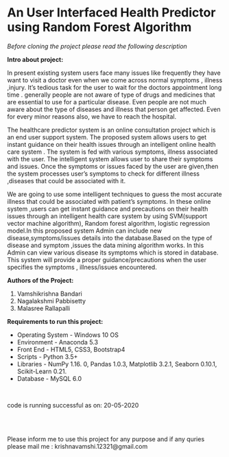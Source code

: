# An User Interfaced Health Predictor using Random Forest Algorithm



<i>Before cloning the project please read the following description</i><br/>

<b>Intro about project:</b>
<p>In present existing system users face many issues like frequently they have want to visit a doctor even when we come across normal symptoms , illness ,injury. It’s tedious task for the user to wait for the doctors appointment long time . generally people are not aware of type of drugs and medicines that are essential to use for a particular disease. Even people are not much aware about the type of diseases and illness that person get affected. Even for every minor reasons also, we have to reach the hospital.</p>

<p>The healthcare predictor system is an online consultation project which is an end user support system. The proposed system allows users to get instant guidance on their health issues through an intelligent online health care system . The system is fed with various symptoms, illness associated with the user. The intelligent system allows user to share their symptoms and issues. Once the symptoms or issues faced by the user are given,then the system processes user’s symptoms to check for different illness ,diseases that could be associated with it. </p>

<p>We are going to use some intelligent techniques to guess the most accurate illness that could be associated with patient’s symptoms. In these online system ,users can get instant guidance and precautions on their health issues through an intelligent health care system by using SVM(support vector machine algorithm), Random forest algorithm, logistic regression model.In this proposed system Admin can include new disease,symptoms/issues details into the database.Based on the type of disease and symptom ,issues the data mining algorithm works. In this Admin can view various disease its symptoms which is stored in database. This system will provide a proper guidance/precautions when the user specifies the symptoms , illness/issues encountered.  </p>



<p><b>Authors of the Project:</b> <ol><li>Vamshikrishna Bandari </li><li>Nagalakshmi Pabbisetty </li><li>Malasree Rallapalli</li></ol></p>


<b>Requirements to run this project:</b>

<ul>
  <li>Operating System - Windows 10 OS</li>
  <li>Environment - Anaconda 5.3</li>
  <li>Front End - HTML5, CSS3, Bootstrap4</li>
  <li>Scripts - Python 3.5+</li>
  <li>Libraries - NumPy 1.16. 0, Pandas 1.0.3, Matplotlib 3.2.1, Seaborn 0.10.1, Scikit-Learn 0.21.</li>
  <li>Database - MySQL 6.0 </li>
</ul>

<br>
<p>code is running successful as on: 20-05-2020</p>


<br><br>
<p>Please inform me to use this project for any purpose and if any quries please mail me : krishnavamshi.12321@gmail.com</p>
